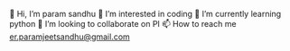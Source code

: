👋 Hi, I’m param sandhu
👀 I’m interested in coding
🌱 I’m currently learning python
💞️ I’m looking to collaborate on PI
📫 How to reach me er.paramjeetsandhu@gmail.com
